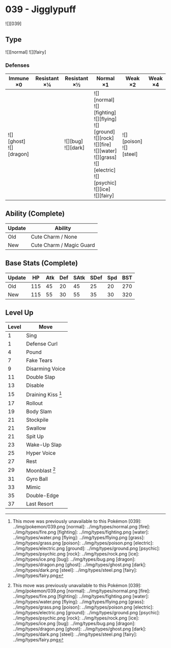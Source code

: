 # 039 - Jigglypuff
![][039]

## Type

![][normal]  ![][fairy]

### Defenses

Immune ×0                      | Resistant ×¼ | Resistant ×½               | Normal ×1                                                                                                                                                                                  | Weak ×2                        | Weak ×4 | 
---                            | ---          | ---                        | ---                                                                                                                                                                                        | ---                            | ---     | 
![][ghost]<br> ![][dragon]<br> |              | ![][bug]<br> ![][dark]<br> | ![][normal]<br> ![][fighting]<br> ![][flying]<br> ![][ground]<br> ![][rock]<br> ![][fire]<br> ![][water]<br> ![][grass]<br> ![][electric]<br> ![][psychic]<br> ![][ice]<br> ![][fairy]<br> | ![][poison]<br> ![][steel]<br> |         | 

## Ability (Complete)

Update | Ability                  | 
---    | ---                      | 
Old    | Cute Charm / None        | 
New    | Cute Charm / Magic Guard | 

## Base Stats (Complete)

Update | HP  | Atk | Def | SAtk | SDef | Spd | BST | 
---    | --- | --- | --- | ---  | ---  | --- | --- | 
Old    | 115 | 45  | 20  | 45   | 25   | 20  | 270 | 
New    | 115 | 55  | 30  | 55   | 35   | 30  | 320 | 

## Level Up

Level | Move               | 
---   | ---                | 
1     | Sing               | 
1     | Defense Curl       | 
4     | Pound              | 
7     | Fake Tears         | 
9     | Disarming Voice    | 
11    | Double Slap        | 
13    | Disable            | 
15    | Draining Kiss [^1] | 
17    | Rollout            | 
19    | Body Slam          | 
21    | Stockpile          | 
21    | Swallow            | 
21    | Spit Up            | 
23    | Wake-Up Slap       | 
25    | Hyper Voice        | 
27    | Rest               | 
29    | Moonblast [^1]     | 
31    | Gyro Ball          | 
33    | Mimic              | 
35    | Double-Edge        | 
37    | Last Resort        | 

[^1]: This move was previously unavailable to this Pokémon
[039]: ../img/pokemon/039.png
[normal]: ../img/types/normal.png
[fire]: ../img/types/fire.png
[fighting]: ../img/types/fighting.png
[water]: ../img/types/water.png
[flying]: ../img/types/flying.png
[grass]: ../img/types/grass.png
[poison]: ../img/types/poison.png
[electric]: ../img/types/electric.png
[ground]: ../img/types/ground.png
[psychic]: ../img/types/psychic.png
[rock]: ../img/types/rock.png
[ice]: ../img/types/ice.png
[bug]: ../img/types/bug.png
[dragon]: ../img/types/dragon.png
[ghost]: ../img/types/ghost.png
[dark]: ../img/types/dark.png
[steel]: ../img/types/steel.png
[fairy]: ../img/types/fairy.png
